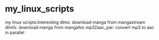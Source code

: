 # my_linux_scripts
my linux scripts:Interesting
dlms: download manga from mangastream
dlmfx: download manga from mangafox
mp32aac_par: convert mp3 to aac in parallel
